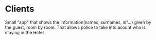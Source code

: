 # Clients


Small "app" that shows the information(names, surnames, nif...) given by the guest, room by room. That allows police to take into acount who is staying in the Hotel


